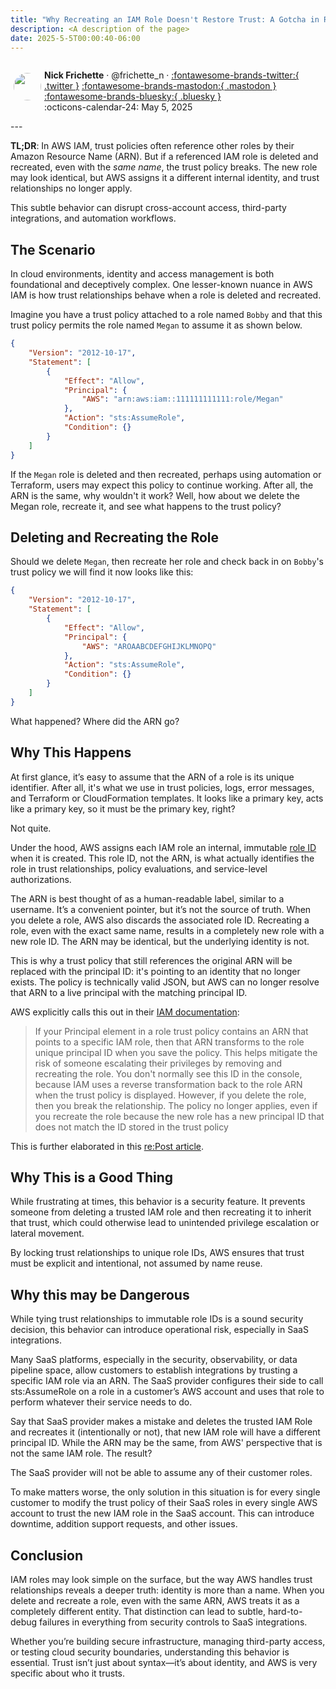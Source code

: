 ```yaml
---
title: "Why Recreating an IAM Role Doesn't Restore Trust: A Gotcha in Role ARNs"
description: <A description of the page>
date: 2025-5-5T00:00:40-06:00
---
```

<aside markdown style="display:flex">
  <p><img src="https://avatars.githubusercontent.com/u/10386884?v=4" style="width:44px;height:44px;margin:5px;border-radius:100%"></img></p>

  <span>__Nick Frichette__ · @frichette_n · <a href="https://twitter.com/Frichette_n">:fontawesome-brands-twitter:{ .twitter }</a> <a href="https://fosstodon.org/@frichetten">:fontawesome-brands-mastodon:{ .mastodon }</a> <a href="https://bsky.app/profile/frichetten.com">:fontawesome-brands-bluesky:{ .bluesky }</a></span>
  <br>
  <span>
    :octicons-calendar-24: May 5, 2025
  </span>
</aside>
---

**TL;DR**: In AWS IAM, trust policies often reference other roles by their Amazon Resource Name (ARN). But if a referenced IAM role is deleted and recreated, even with the *same name*, the trust policy breaks. The new role may look identical, but AWS assigns it a different internal identity, and trust relationships no longer apply.

This subtle behavior can disrupt cross-account access, third-party integrations, and automation workflows.

## The Scenario
In cloud environments, identity and access management is both foundational and deceptively complex. One lesser-known nuance in AWS IAM is how trust relationships behave when a role is deleted and recreated.

Imagine you have a trust policy attached to a role named `Bobby` and that this trust policy permits the role named `Megan` to assume it as shown below.

```json
{
    "Version": "2012-10-17",
    "Statement": [
        {
            "Effect": "Allow",
            "Principal": {
                "AWS": "arn:aws:iam::111111111111:role/Megan"
            },
            "Action": "sts:AssumeRole",
            "Condition": {}
        }
    ]
}
```

If the `Megan` role is deleted and then recreated, perhaps using automation or Terraform, users may expect this policy to continue working. After all, the ARN is the same, why wouldn't it work? Well, how about we delete the Megan role, recreate it, and see what happens to the trust policy?

## Deleting and Recreating the Role
Should we delete `Megan`, then recreate her role and check back in on `Bobby`'s trust policy we will find it now looks like this:

```json
{
    "Version": "2012-10-17",
    "Statement": [
        {
            "Effect": "Allow",
            "Principal": {
                "AWS": "AROAABCDEFGHIJKLMNOPQ"
            },
            "Action": "sts:AssumeRole",
            "Condition": {}
        }
    ]
}
```

What happened? Where did the ARN go? 

## Why This Happens

At first glance, it’s easy to assume that the ARN of a role is its unique identifier. After all, it's what we use in trust policies, logs, error messages, and Terraform or CloudFormation templates. It looks like a primary key, acts like a primary key, so it must be the primary key, right?

Not quite.

Under the hood, AWS assigns each IAM role an internal, immutable [role ID](../aws/general-knowledge/iam-key-identifiers.md) when it is created. This role ID, not the ARN, is what actually identifies the role in trust relationships, policy evaluations, and service-level authorizations.

The ARN is best thought of as a human-readable label, similar to a username. It’s a convenient pointer, but it’s not the source of truth. When you delete a role, AWS also discards the associated role ID. Recreating a role, even with the exact same name, results in a completely new role with a new role ID. The ARN may be identical, but the underlying identity is not.

This is why a trust policy that still references the original ARN will be replaced with the principal ID: it's pointing to an identity that no longer exists. The policy is technically valid JSON, but AWS can no longer resolve that ARN to a live principal with the matching principal ID.

AWS explicitly calls this out in their [IAM documentation](https://docs.aws.amazon.com/IAM/latest/UserGuide/reference_policies_elements_principal.html#principal-roles):

> If your Principal element in a role trust policy contains an ARN that points to a specific IAM role, then that ARN transforms to the role unique principal ID when you save the policy. This helps mitigate the risk of someone escalating their privileges by removing and recreating the role. You don't normally see this ID in the console, because IAM uses a reverse transformation back to the role ARN when the trust policy is displayed. However, if you delete the role, then you break the relationship. The policy no longer applies, even if you recreate the role because the new role has a new principal ID that does not match the ID stored in the trust policy

This is further elaborated in this [re:Post article](https://repost.aws/articles/ARSqFcxvd7R9u-gcFD9nmA5g/understanding-aws-s-handling-of-deleted-iam-roles-in-policies).

## Why This is a Good Thing

While frustrating at times, this behavior is a security feature. It prevents someone from deleting a trusted IAM role and then recreating it to inherit that trust, which could otherwise lead to unintended privilege escalation or lateral movement.

By locking trust relationships to unique role IDs, AWS ensures that trust must be explicit and intentional, not assumed by name reuse.

## Why this may be Dangerous

While tying trust relationships to immutable role IDs is a sound security decision, this behavior can introduce operational risk, especially in SaaS integrations.

Many SaaS platforms, especially in the security, observability, or data pipeline space, allow customers to establish integrations by trusting a specific IAM role via an ARN. The SaaS provider configures their side to call sts:AssumeRole on a role in a customer’s AWS account and uses that role to perform whatever their service needs to do.

Say that SaaS provider makes a mistake and deletes the trusted IAM Role and recreates it (intentionally or not), that new IAM role will have a different principal ID. While the ARN may be the same, from AWS' perspective that is not the same IAM role. The result? 

The SaaS provider will not be able to assume any of their customer roles.

To make matters worse, the only solution in this situation is for every single customer to modify the trust policy of their SaaS roles in every single AWS account to trust the new IAM role in the SaaS account. This can introduce downtime, addition support requests, and other issues.

## Conclusion

IAM roles may look simple on the surface, but the way AWS handles trust relationships reveals a deeper truth: identity is more than a name. When you delete and recreate a role, even with the same ARN, AWS treats it as a completely different entity. That distinction can lead to subtle, hard-to-debug failures in everything from security controls to SaaS integrations.

Whether you’re building secure infrastructure, managing third-party access, or testing cloud security boundaries, understanding this behavior is essential. Trust isn’t just about syntax—it’s about identity, and AWS is very specific about who it trusts.
